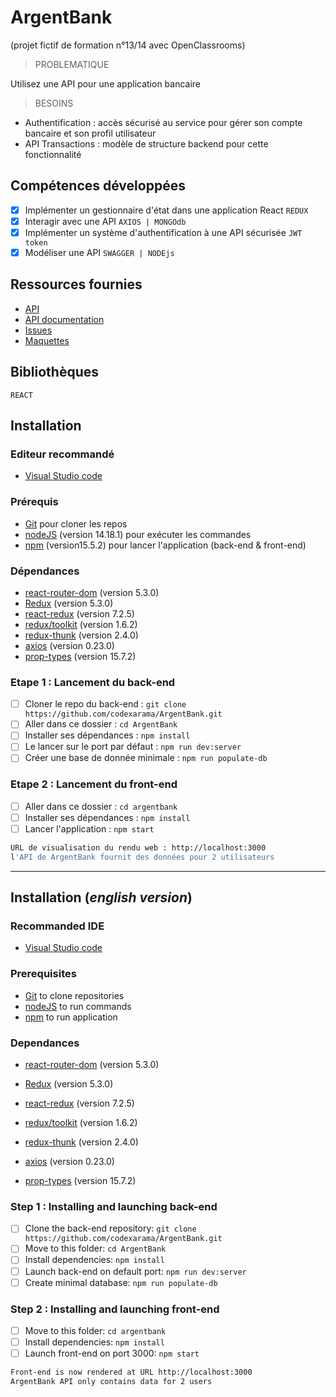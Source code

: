 # ArgentBank

(projet fictif de formation n°13/14 avec OpenClassrooms)

> PROBLEMATIQUE

Utilisez une API pour une application bancaire

> BESOINS

- Authentification : accès sécurisé au service pour gérer son compte bancaire et son profil utilisateur
- API Transactions : modèle de structure backend pour cette fonctionnalité

## Compétences développées

- [x] Implémenter un gestionnaire d'état dans une application React `REDUX`
- [x] Interagir avec une API `AXIOS | MONGOdb`
- [x] Implémenter un système d'authentification à une API sécurisée `JWT token`
- [x] Modéliser une API `SWAGGER | NODEjs`

## Ressources fournies

* [API](https://github.com/OpenClassrooms-Student-Center/Project-10-Bank-API)
* [API documentation](http://localhost:3001/api-docs/)
* [Issues](https://github.com/OpenClassrooms-Student-Center/Project-10-Bank-API/tree/master/.github/ISSUE_TEMPLATE)
* [Maquettes](https://github.com/codexarama/AmandineArias_13_02112021/tree/main/designs/wireframes)

## Bibliothèques

    REACT

## Installation

### Editeur recommandé

* [Visual Studio code](https://code.visualstudio.com/)

### Prérequis

* [Git](https://git-scm.com/) pour cloner les repos
* [nodeJS](https://nodejs.org/fr/) (version 14.18.1) pour exécuter les commandes
* [npm](https://www.npmjs.com/) (version15.5.2) pour lancer l'application (back-end & front-end)

### Dépendances

*  [react-router-dom](https://reactrouter.com/web/guides/quick-start) (version 5.3.0)
*  [Redux](https://redux.js.org/introduction/getting-started) (version 5.3.0)
*  [react-redux](https://react-redux.js.org/introduction/getting-started) (version 7.2.5)
*  [redux/toolkit](https://redux-toolkit.js.org/introduction/getting-started) (version 1.6.2)
*  [redux-thunk](https://redux.js.org/usage/writing-logic-thunks) (version 2.4.0)
*  [axios](https://www.npmjs.com/package/axios) (version 0.23.0)
*  [prop-types](https://www.npmjs.com/package/prop-types) (version 15.7.2)

### Etape 1 : Lancement du back-end

- [ ] Cloner le repo du back-end : `git clone https://github.com/codexarama/ArgentBank.git`
- [ ] Aller dans ce dossier : `cd ArgentBank`
- [ ] Installer ses dépendances : `npm install`
- [ ] Le lancer sur le port par défaut : `npm run dev:server`
- [ ] Créer une base de donnée minimale : `npm run populate-db`

### Etape 2 : Lancement du front-end
- [ ] Aller dans ce dossier : `cd argentbank`
- [ ] Installer ses dépendances : `npm install`
- [ ] Lancer l'application : `npm start`

```bash
URL de visualisation du rendu web : http://localhost:3000
l'API de ArgentBank fournit des données pour 2 utilisateurs
```

---------------------------

## Installation (_english version_)

### Recommanded IDE

* [Visual Studio code](https://code.visualstudio.com/)

### Prerequisites

* [Git](https://git-scm.com/) to clone repositories
* [nodeJS](https://nodejs.org/fr/) to run commands
* [npm](https://www.npmjs.com/) to run application

### Dependances

*  [react-router-dom](https://reactrouter.com/web/guides/quick-start) (version 5.3.0)
*  [Redux](https://redux.js.org/introduction/getting-started) (version 5.3.0)
*  [react-redux](https://react-redux.js.org/introduction/getting-started) (version 7.2.5)
*  [redux/toolkit](https://redux-toolkit.js.org/introduction/getting-started) (version 1.6.2)
*  [redux-thunk](https://redux.js.org/usage/writing-logic-thunks) (version 2.4.0)
*  [axios](https://www.npmjs.com/package/axios) (version 0.23.0)

*  [prop-types](https://www.npmjs.com/package/prop-types) (version 15.7.2)

### Step 1 : Installing and launching back-end

- [ ] Clone the back-end repository: `git clone https://github.com/codexarama/ArgentBank.git`
- [ ] Move to this folder: `cd ArgentBank`
- [ ] Install dependencies: `npm install`
- [ ] Launch back-end on default port: `npm run dev:server`
- [ ] Create minimal database: `npm run populate-db`

### Step 2 : Installing and launching front-end

- [ ] Move to this folder: `cd argentbank`
- [ ] Install dependencies: `npm install`
- [ ] Launch front-end on port 3000: `npm start`

```bash
Front-end is now rendered at URL http://localhost:3000
ArgentBank API only contains data for 2 users
```
